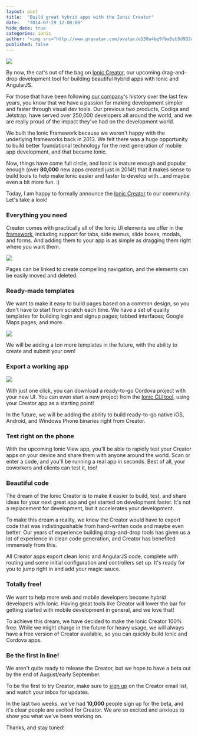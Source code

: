 ```yaml
---
layout: post
title:  "Build great hybrid apps with the Ionic Creator"
date:   "2014-07-29 12:00:00"
hide_date: true
categories: ionic
author: '<img src="http://www.gravatar.com/avatar/e130a4be9fba5eb5d932c813fbe3a58d?s=48&amp;d=mm" class="author-icon"><a href="http://twitter.com/maxlynch" target="_blank">@maxlynch</a>'
published: false
---
```


<img class="showcase-image" src="http://ionicframework.com.s3.amazonaws.com/blog/creator/creator-header.png">

By now, the cat's out of the bag on [Ionic Creator](/creator), our upcoming drag-and-drop development tool for building beautiful hybrid apps with Ionic and AngularJS.

For those that have been following [our company](http://drifty.com/)'s history over the last few years, you know that we have a passion for making development simpler and faster through visual dev tools. Our previous two products, Codiqa and Jetstrap, have served over 250,000 developers all around the world, and we are really proud of the impact they've had on the development world.

We built the Ionic Framework because we weren't happy with the underlying frameworks back in 2013. We felt there was a huge opportunity to build better foundational technology for the next generation of mobile app development, and that became Ionic.

Now, things have come full circle, and Ionic is mature enough and popular enough (over __80,000__ new apps created just in 2014!) that it makes sense to build tools to help make Ionic easier and faster to develop with...and maybe even a bit more fun. :)

Today, I am happy to formally announce the [Ionic Creator](/creator) to our community. Let's take a look!

### Everything you need

Creator comes with practically all of the Ionic UI elements we offer in the [framework](/docs/components), including support for tabs, side menus, slide boxes, modals, and forms. And adding them to your app is as simple as dragging them right where you want them.

<img class="body-image" src="http://ionicframework.com.s3.amazonaws.com/blog/creator/ui-components.png">

Pages can be linked to create compelling navigation, and the elements can be easily moved and deleted.

### Ready-made templates

We want to make it easy to build pages based on a common design, so you don't have to start from scratch each time. We have a set of quality templates for building login and signup pages; tabbed interfaces; Google Maps pages; and more.

<img class="body-image" src="http://ionicframework.com.s3.amazonaws.com/blog/creator/page-templates.png">

We will be adding a ton more templates in the future, with the ability to create and submit your own!

### Export a working app

<img class="body-image" src="http://ionicframework.com.s3.amazonaws.com/blog/creator/options-preview.png">

With just one click, you can download a ready-to-go Cordova project with your new UI. You can even start a new project from the [Ionic CLI tool](https://www.npmjs.org/package/ionic), using your Creator app as a starting point!

In the future, we will be adding the ability to build ready-to-go native iOS, Android, and Windows Phone binaries right from Creator.

### Test right on the phone

With the upcoming Ionic View app, you'll be able to rapidly test your Creator apps on your device and share them with anyone around the world. Scan or enter a code, and you'll be running a real app in seconds. Best of all, your coworkers and clients can test it, too!

### Beautiful code

The dream of the Ionic Creator is to make it easier to build, test, and share ideas for your next great app and get started on development faster. It's not a replacement for development, but it accelerates your development.

To make this dream a reality, we knew the Creator would have to export code that was indistinguishable from hand-written code and maybe even better. Our years of experience building drag-and-drop tools has given us a lot of experience in clean code generation, and Creator has benefited immensely from this.

All Creator apps export clean Ionic and AngularJS code, complete with routing and some initial configuration and controllers set up. It's ready for you to jump right in and add your magic sauce.

### Totally free!

We want to help more web and mobile developers become hybrid developers with Ionic. Having great tools like Creator will lower the bar for getting started with mobile development in general, and we love that!

To achieve this dream, we have decided to make the Ionic Creator 100% free. While we might charge in the future for heavy usage, we will always have a free version of Creator available, so you can quickly build Ionic and Cordova apps.

### Be the first in line!

We aren't quite ready to release the Creator, but we hope to have a beta out by the end of August/early September.

To be the first to try Creator, make sure to [sign up](/creator) on the Creator email list, and watch your inbox for updates.

In the last two weeks, we've had __10,000__ people sign up for the beta, and it's clear people are excited for Creator. We are so excited and anxious to show you what we've been working on.

Thanks, and stay tuned!

